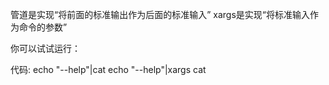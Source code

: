管道是实现“将前面的标准输出作为后面的标准输入”
xargs是实现“将标准输入作为命令的参数”

你可以试试运行：

代码:
echo "--help"|cat
echo "--help"|xargs cat